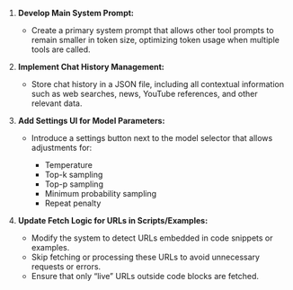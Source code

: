1. **Develop Main System Prompt:**

   * Create a primary system prompt that allows other tool prompts to remain smaller in token size, optimizing token usage when multiple tools are called.

2. **Implement Chat History Management:**

   * Store chat history in a JSON file, including all contextual information such as web searches, news, YouTube references, and other relevant data.

3. **Add Settings UI for Model Parameters:**

   * Introduce a settings button next to the model selector that allows adjustments for:

     * Temperature
     * Top-k sampling
     * Top-p sampling
     * Minimum probability sampling
     * Repeat penalty

4. **Update Fetch Logic for URLs in Scripts/Examples:**

   * Modify the system to detect URLs embedded in code snippets or examples.
   * Skip fetching or processing these URLs to avoid unnecessary requests or errors.
   * Ensure that only “live” URLs outside code blocks are fetched.
